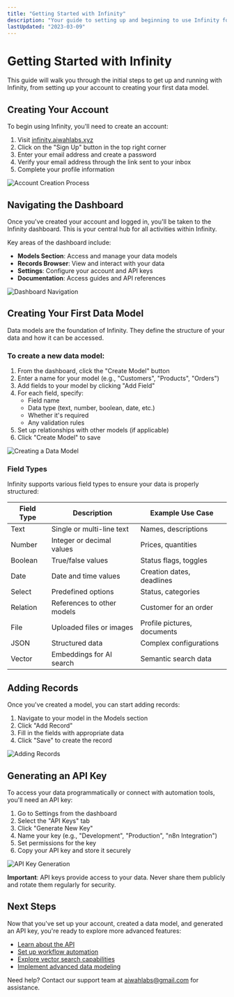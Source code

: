 ```yaml
---
title: "Getting Started with Infinity"
description: "Your guide to setting up and beginning to use Infinity for data management"
lastUpdated: "2023-03-09"
---
```


# Getting Started with Infinity

This guide will walk you through the initial steps to get up and running with Infinity, from setting up your account to creating your first data model.

## Creating Your Account

To begin using Infinity, you'll need to create an account:

1. Visit [infinity.aiwahlabs.xyz](https://infinity.aiwahlabs.xyz)
2. Click on the "Sign Up" button in the top right corner
3. Enter your email address and create a password
4. Verify your email address through the link sent to your inbox
5. Complete your profile information

![Account Creation Process](/docs/images/screenshots/account-creation-placeholder.png)

## Navigating the Dashboard

Once you've created your account and logged in, you'll be taken to the Infinity dashboard. This is your central hub for all activities within Infinity.

Key areas of the dashboard include:

- **Models Section**: Access and manage your data models
- **Records Browser**: View and interact with your data
- **Settings**: Configure your account and API keys
- **Documentation**: Access guides and API references

![Dashboard Navigation](/docs/images/screenshots/dashboard-navigation-placeholder.png)

## Creating Your First Data Model

Data models are the foundation of Infinity. They define the structure of your data and how it can be accessed.

### To create a new data model:

1. From the dashboard, click the "Create Model" button
2. Enter a name for your model (e.g., "Customers", "Products", "Orders")
3. Add fields to your model by clicking "Add Field"
4. For each field, specify:
   - Field name
   - Data type (text, number, boolean, date, etc.)
   - Whether it's required
   - Any validation rules
5. Set up relationships with other models (if applicable)
6. Click "Create Model" to save

![Creating a Data Model](/docs/images/screenshots/model-creation-placeholder.png)

### Field Types

Infinity supports various field types to ensure your data is properly structured:

| Field Type | Description | Example Use Case |
|------------|-------------|------------------|
| Text | Single or multi-line text | Names, descriptions |
| Number | Integer or decimal values | Prices, quantities |
| Boolean | True/false values | Status flags, toggles |
| Date | Date and time values | Creation dates, deadlines |
| Select | Predefined options | Status, categories |
| Relation | References to other models | Customer for an order |
| File | Uploaded files or images | Profile pictures, documents |
| JSON | Structured data | Complex configurations |
| Vector | Embeddings for AI search | Semantic search data |

## Adding Records

Once you've created a model, you can start adding records:

1. Navigate to your model in the Models section
2. Click "Add Record"
3. Fill in the fields with appropriate data
4. Click "Save" to create the record

![Adding Records](/docs/images/screenshots/adding-records-placeholder.png)

## Generating an API Key

To access your data programmatically or connect with automation tools, you'll need an API key:

1. Go to Settings from the dashboard
2. Select the "API Keys" tab
3. Click "Generate New Key"
4. Name your key (e.g., "Development", "Production", "n8n Integration")
5. Set permissions for the key
6. Copy your API key and store it securely

![API Key Generation](/docs/images/screenshots/api-key-placeholder.png)

**Important**: API keys provide access to your data. Never share them publicly and rotate them regularly for security.

## Next Steps

Now that you've set up your account, created a data model, and generated an API key, you're ready to explore more advanced features:

- [Learn about the API](/docs/5-api-reference)
- [Set up workflow automation](/docs/6-workflow-automation)
- [Explore vector search capabilities](/docs/7-vector-search)
- [Implement advanced data modeling](/docs/8-advanced-data-modeling)

Need help? Contact our support team at [aiwahlabs@gmail.com](mailto:aiwahlabs@gmail.com) for assistance. 